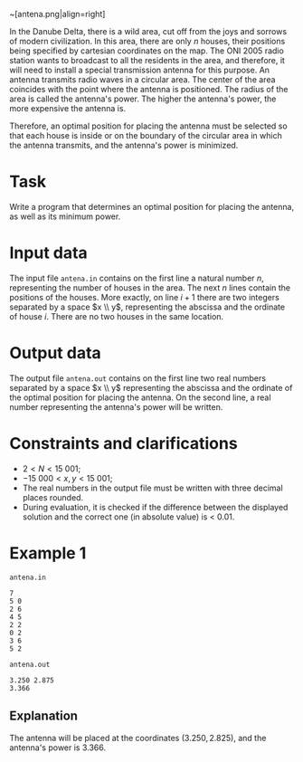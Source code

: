 ~[antena.png|align=right]

In the Danube Delta, there is a wild area, cut off from the joys and sorrows of modern civilization. In this area, there are only $n$ houses, their positions being specified by cartesian coordinates on the map. The ONI $2005$ radio station wants to broadcast to all the residents in the area, and therefore, it will need to install a special transmission antenna for this purpose. An antenna transmits radio waves in a circular area. The center of the area coincides with the point where the antenna is positioned. The radius of the area is called the antenna's power. The higher the antenna's power, the more expensive the antenna is.

Therefore, an optimal position for placing the antenna must be selected so that each house is inside or on the boundary of the circular area in which the antenna transmits, and the antenna's power is minimized.

# Task

Write a program that determines an optimal position for placing the antenna, as well as its minimum power.

# Input data 

The input file `antena.in` contains on the first line a natural number $n$, representing the number of houses in the area. The next $n$ lines contain the positions of the houses. More exactly, on line $i+1$ there are two integers separated by a space $x \\ y$, representing the abscissa and the ordinate of house $i$. There are no two houses in the same location.

# Output data

The output file `antena.out` contains on the first line two real numbers separated by a space $x \\ y$ representing the abscissa and the ordinate of the optimal position for placing the antenna. On the second line, a real number representing the antenna's power will be written.

# Constraints and clarifications

* $2 < N < 15\ 001$;
* $-15\ 000 < x, y < 15\ 001$;
* The real numbers in the output file must be written with three decimal places rounded.
* During evaluation, it is checked if the difference between the displayed solution and the correct one (in absolute value) is < $0.01$.

# Example 1

`antena.in`
```
7
5 0
2 6
4 5
2 2
0 2
3 6
5 2
```

`antena.out`
```
3.250 2.875
3.366
```

## Explanation

The antenna will be placed at the coordinates ($3.250, 2.825$), and the antenna's power is $3.366$.